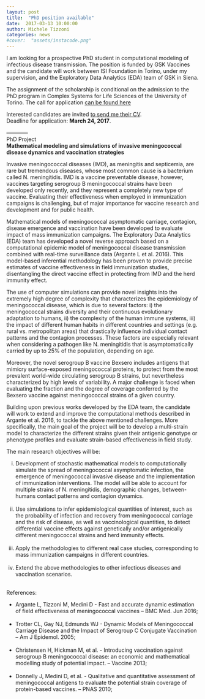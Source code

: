 ```yaml
---
layout: post
title:  "PhD position available"
date:  2017-03-13 10:00:00
author: Michele Tizzoni
categories: news
#cover:  "assets/instacode.png"
---
```

I am looking for a prospective PhD student in computational modeling of infectious disease transmission.
The position is funded by GSK Vaccines and the candidate will work between ISI Foundation in Torino, under my supervision, and the Exploratory Data Analytics (EDA) team of GSK in Siena.

The assignment of the scholarship is conditional on the admission to the PhD program in Complex Systems for Life Sciences of the University of Torino.
The call for application [can be found here](https://en.unito.it/sites/sten/files/call_phd_33.pdf)

Interested candidates are invited [to send me their CV](http://micheletizzoni.github.io/contact/).
<br>
Deadline for application: <b>March 24, 2017</b>.

————<br>
PhD Project<br>
<b>Mathematical modeling and simulations of invasive meningococcal disease dynamics and vaccination strategies</b>
<br>

Invasive meningococcal diseases (IMD), as meningitis and septicemia, are rare but tremendous diseases, whose most common cause is a bacterium called N. meningitidis.
IMD is a vaccine preventable disease, however, vaccines targeting serogroup B meningococcal strains have been developed only recently, and they represent a completely new type of vaccine. Evaluating their effectiveness when employed in immunization campaigns is challenging, but of major importance for vaccine research and development and for public health.

Mathematical models of meningococcal asymptomatic carriage, contagion, disease emergence and vaccination have been developed to evaluate impact of mass immunization campaigns.
The Exploratory Data Analytics (EDA) team has developed a novel reverse approach based on a computational epidemic model of meningococcal disease transmission combined with real-time surveillance data (Argante L et al. 2016). This model-based inferential methodology has been proven to provide precise estimates of vaccine effectiveness in field immunization studies, disentangling the direct vaccine effect in protecting from IMD and the herd immunity effect.

The use of computer simulations can provide novel insights into the extremely high degree of complexity that characterizes the epidemiology of meningococcal disease, which is due to several factors: i) the meningococcal strains diversity and their continuous evolutionary adaptation to humans, ii) the complexity of the human immune systems, iii) the impact of different human habits in different countries and settings (e.g. rural vs. metropolitan areas) that drastically influence individual contact patterns and the contagion processes. These factors are especially relevant when considering a pathogen like N. meningitidis that is asymptomatically carried by up to 25% of the population, depending on age.

Moreover, the novel serogroup B vaccine Bexsero includes antigens that mimicry surface-exposed meningococcal proteins, to protect from the most prevalent world-wide circulating serogroup B strains, but nevertheless characterized by high levels of variability. A major challenge is faced when evaluating the fraction and the degree of coverage conferred by the Bexsero vaccine against meningococcal strains of a given country.

Building upon previous works developed by the EDA team, the candidate will work to extend and improve the computational methods described in Argante et al. 2016, to tackle the above mentioned challenges. More specifically, the main goal of the project will be to develop a multi-strain model to characterize the different strains given their antigenic genotype or phenotype profiles and evaluate strain-based effectiveness in field study.

The main research objectives will be:
<ol type="i">
<li>Development of stochastic mathematical models to computationally simulate the spread of meningococcal asymptomatic infection, the emergence of meningococcal invasive disease and the implementation of immunization interventions. The model will be able to account for multiple strains of N. meningitidis, demographic changes, between-humans contact patterns and contagion dynamics.</li>
<br>
<li>Use simulations to infer epidemiological quantities of interest, such as the probability of infection and recovery from meningococcal carriage and the risk of disease, as well as vaccinological quantities, to detect differential vaccine effects against genetically and/or antigenically different meningococcal strains and herd immunity effects.</li>
<br>
<li>Apply the methodologies to different real case studies, corresponding to mass immunization campaigns in different countries.</li>
<br>
<li>
Extend the above methodologies to other infectious diseases and vaccination scenarios.</li>
<br>
</ol>
References:
<ul>
<li>Argante L, Tizzoni M, Medini D - Fast and accurate dynamic estimation of field effectiveness of meningococcal vaccines – BMC Med. Jun 2016;</li>
<br>
<li>Trotter CL,  Gay NJ, Edmunds WJ - Dynamic Models of Meningococcal Carriage Disease and the Impact of Serogroup C Conjugate Vaccination – Am J Epidemol. 2005;</li>
<br>
<li>Christensen H, Hickman M, et al. - Introducing vaccination against serogroup B meningococcal disease: an economic and mathematical modelling study of potential impact. – Vaccine  2013;</li>
<br>
<li>Donnelly J, Medini D, et al. - Qualitative and quantitative assessment of meningococcal antigens to evaluate the potential strain coverage of protein-based vaccines. – PNAS 2010;</li>
<br>
</ul>

